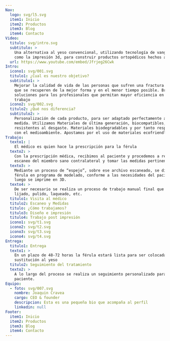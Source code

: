 ```yaml
---
Nav:
  logo: svg/l5.svg
  item1: Inicio
  item2: Productos
  item3: Blog
  item4: Contacto
Video:
  titulo: svg/intro.svg
  subtitulo: >
    Una alternativa al yeso convencional, utilizando tecnología de vanguardia
    como la impresión 3d, para construir productos ortopédicos hechos a medidas.
  url: https://www.youtube.com/embed/Jfrjeg26Cwk
Intro:
  icono1: svg/001.svg
  titulo1: ¿Cual es nuestro objetivo?
  subtitulo1: >
    Mejorar la calidad de vida de las personas que sufren una fractura. Ayudar a
    que se recuperen de la mejor forma y en el menor tiempo posible. Brindar
    soluciones para los profesionales que permitan mayor eficiencia en su
    trabajo
  icono2: svg/002.svg
  titulo2: ¿Qué nos diferencia?
  subtitulo2: >
    Personalización de cada producto, para ser adaptado perfectamente a tu
    medida. Utilizamos Materiales de última generación, biocompatibles, y
    resistentes al desgaste. Materiales biodegradables y por tanto respetuosos
    con el medioambiente. Apostamos por el uso de materiales ecofriendly.
Trabajo:
  texto1: |
    El médico es quien hace la prescripción para la férula 
  texto2: >
    Con la prescripción médica, recibimos al paciente y procedemos a realizar un
    escaneo del miembro sano contralateral y tomar las medidas pertinentes
  texto3: >
    Mediante un proceso de “espejo”, sobre ese archivo escaneado, se diseña la
    férula en programa de modelado, conforme a las necesidades del paciente, y
    luego se imprime en 3D.
  texto4: >
    De ser necesario se realiza un proceso de trabajo manual final que incluye
    lijado, pulido, laqueado, etc.
  titulo1: Visita al médico
  titulo2: Escaneo y Medidas
  titulo: ¿Cómo trabajamos?
  titulo3: Diseño e impresión
  titulo4: Trabajo post impresión
  icono1: svg/t1.svg
  icono2: svg/t2.svg
  icono3: svg/t3.svg
  icono4: svg/t4.svg
Entrega:
  titulo1: Entrega
  texto1: >
    En un plazo de 48-72 horas la férula estará lista para ser colocada en
    sustitución al yeso
  titulo2: Seguimiento del tratamiento
  texto2: >
    A lo largo del proceso se realiza un seguimiento personalizado para cada
    paciente.
Equipo:
  - foto: svg/007.svg
    nombre: Joaquin Cravea
    cargo: CEO & founder
    descripcion: Esta es una pequeña bio que acompaña al perfil
    linkedin: null
Footer:
  item1: Inicio
  item2: Productos
  item3: Blog
  item4: Contacto
---
```

